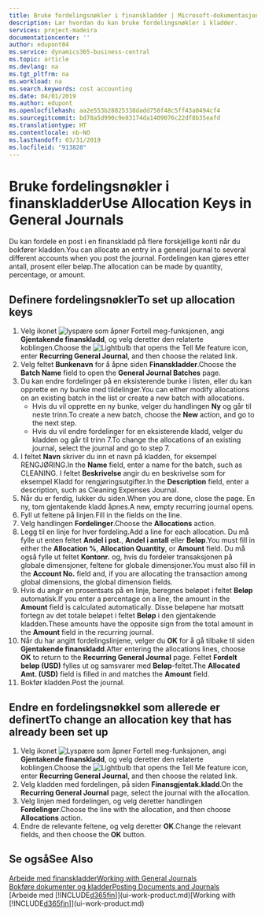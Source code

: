 ```yaml
---
title: Bruke fordelingsnøkler i finanskladder | Microsoft-dokumentasjon
description: Lær hvordan du kan bruke fordelingsnøkler i kladder.
services: project-madeira
documentationcenter: ''
author: edupont04
ms.service: dynamics365-business-central
ms.topic: article
ms.devlang: na
ms.tgt_pltfrm: na
ms.workload: na
ms.search.keywords: cost accounting
ms.date: 04/01/2019
ms.author: edupont
ms.openlocfilehash: aa2e553b28825338dadd758f48c5ff43a0494cf4
ms.sourcegitcommit: bd78a5d990c9e83174da1409076c22df8b35eafd
ms.translationtype: HT
ms.contentlocale: nb-NO
ms.lasthandoff: 03/31/2019
ms.locfileid: "913828"
---
```

# <a name="use-allocation-keys-in-general-journals"></a><span data-ttu-id="39c8a-103">Bruke fordelingsnøkler i finanskladder</span><span class="sxs-lookup"><span data-stu-id="39c8a-103">Use Allocation Keys in General Journals</span></span>
<span data-ttu-id="39c8a-104">Du kan fordele en post i en finanskladd på flere forskjellige konti når du bokfører kladden.</span><span class="sxs-lookup"><span data-stu-id="39c8a-104">You can allocate an entry in a general journal to several different accounts when you post the journal.</span></span> <span data-ttu-id="39c8a-105">Fordelingen kan gjøres etter antall, prosent eller beløp.</span><span class="sxs-lookup"><span data-stu-id="39c8a-105">The allocation can be made by quantity, percentage, or amount.</span></span>

## <a name="to-set-up-allocation-keys"></a><span data-ttu-id="39c8a-106">Definere fordelingsnøkler</span><span class="sxs-lookup"><span data-stu-id="39c8a-106">To set up allocation keys</span></span>
1. <span data-ttu-id="39c8a-107">Velg ikonet ![lyspære som åpner Fortell meg-funksjonen](media/ui-search/search_small.png "Fortell hva du vil gjøre"), angi **Gjentakende finanskladd**, og velg deretter den relaterte koblingen.</span><span class="sxs-lookup"><span data-stu-id="39c8a-107">Choose the ![Lightbulb that opens the Tell Me feature](media/ui-search/search_small.png "Tell me what you want to do") icon, enter **Recurring General Journal**, and then choose the related link.</span></span>
2. <span data-ttu-id="39c8a-108">Velg feltet **Bunkenavn** for å åpne siden **Finanskladder**.</span><span class="sxs-lookup"><span data-stu-id="39c8a-108">Choose the **Batch Name** field to open the **General Journal Batches** page.</span></span>
3. <span data-ttu-id="39c8a-109">Du kan endre fordelinger på en eksisterende bunke i listen, eller du kan opprette en ny bunke med tildelinger.</span><span class="sxs-lookup"><span data-stu-id="39c8a-109">You can either modify allocations on an existing batch in the list or create a new batch with allocations.</span></span>
   * <span data-ttu-id="39c8a-110">Hvis du vil opprette en ny bunke, velger du handlingen **Ny** og går til neste trinn.</span><span class="sxs-lookup"><span data-stu-id="39c8a-110">To create a new batch, choose the **New** action, and go to the next step.</span></span>
   * <span data-ttu-id="39c8a-111">Hvis du vil endre fordelinger for en eksisterende kladd, velger du kladden og går til trinn 7.</span><span class="sxs-lookup"><span data-stu-id="39c8a-111">To change the allocations of an existing journal, select the journal and go to step 7.</span></span>    
4. <span data-ttu-id="39c8a-112">I feltet **Navn** skriver du inn et navn på kladden, for eksempel RENGJØRING.</span><span class="sxs-lookup"><span data-stu-id="39c8a-112">In the **Name** field, enter a name for the batch, such as CLEANING.</span></span> <span data-ttu-id="39c8a-113">I feltet **Beskrivelse** angir du en beskrivelse som for eksempel Kladd for rengjøringsutgifter.</span><span class="sxs-lookup"><span data-stu-id="39c8a-113">In the **Description** field, enter a description, such as Cleaning Expenses Journal.</span></span>
5. <span data-ttu-id="39c8a-114">Når du er ferdig, lukker du siden.</span><span class="sxs-lookup"><span data-stu-id="39c8a-114">When you are done, close the page.</span></span> <span data-ttu-id="39c8a-115">En ny, tom gjentakende kladd åpnes.</span><span class="sxs-lookup"><span data-stu-id="39c8a-115">A new, empty recurring journal opens.</span></span>
6. <span data-ttu-id="39c8a-116">Fyll ut feltene på linjen.</span><span class="sxs-lookup"><span data-stu-id="39c8a-116">Fill in the fields on the line.</span></span>
7. <span data-ttu-id="39c8a-117">Velg handlingen **Fordelinger**.</span><span class="sxs-lookup"><span data-stu-id="39c8a-117">Choose the **Allocations** action.</span></span>
8. <span data-ttu-id="39c8a-118">Legg til en linje for hver fordeling.</span><span class="sxs-lookup"><span data-stu-id="39c8a-118">Add a line for each allocation.</span></span> <span data-ttu-id="39c8a-119">Du må fylle ut enten feltet **Andel i pst.**, **Andel i antall** eller **Beløp**.</span><span class="sxs-lookup"><span data-stu-id="39c8a-119">You must fill in either the **Allocation %**, **Allocation Quantity**, or **Amount** field.</span></span> <span data-ttu-id="39c8a-120">Du må også fylle ut feltet **Kontonr.** og, hvis du fordeler transaksjonen på globale dimensjoner, feltene for globale dimensjoner.</span><span class="sxs-lookup"><span data-stu-id="39c8a-120">You must also fill in the **Account No.** field and, if you are allocating the transaction among global dimensions, the global dimension fields.</span></span>
9. <span data-ttu-id="39c8a-121">Hvis du angir en prosentsats på en linje, beregnes beløpet i feltet **Beløp** automatisk.</span><span class="sxs-lookup"><span data-stu-id="39c8a-121">If you enter a percentage on a line, the amount in the **Amount** field is calculated automatically.</span></span> <span data-ttu-id="39c8a-122">Disse beløpene har motsatt fortegn av det totale beløpet i feltet **Beløp** i den gjentakende kladden.</span><span class="sxs-lookup"><span data-stu-id="39c8a-122">These amounts have the opposite sign from the total amount in the **Amount** field in the recurring journal.</span></span>
10. <span data-ttu-id="39c8a-123">Når du har angitt fordelingslinjene, velger du **OK** for å gå tilbake til siden **Gjentakende finanskladd**.</span><span class="sxs-lookup"><span data-stu-id="39c8a-123">After entering the allocations lines, choose **OK** to return to the **Recurring General Journal** page.</span></span> <span data-ttu-id="39c8a-124">Feltet **Fordelt beløp (USD)** fylles ut og samsvarer med **Beløp**-feltet.</span><span class="sxs-lookup"><span data-stu-id="39c8a-124">The **Allocated Amt. (USD)** field is filled in and matches the **Amount** field.</span></span>
11. <span data-ttu-id="39c8a-125">Bokfør kladden.</span><span class="sxs-lookup"><span data-stu-id="39c8a-125">Post the journal.</span></span>

## <a name="to-change-an-allocation-key-that-has-already-been-set-up"></a><span data-ttu-id="39c8a-126">Endre en fordelingsnøkkel som allerede er definert</span><span class="sxs-lookup"><span data-stu-id="39c8a-126">To change an allocation key that has already been set up</span></span>
1. <span data-ttu-id="39c8a-127">Velg ikonet ![Lyspære som åpner Fortell meg-funksjonen](media/ui-search/search_small.png "Fortell hva du vil gjøre"), angi **Gjentakende finanskladd**, og velg deretter den relaterte koblingen.</span><span class="sxs-lookup"><span data-stu-id="39c8a-127">Choose the ![Lightbulb that opens the Tell Me feature](media/ui-search/search_small.png "Tell me what you want to do") icon, enter **Recurring General Journal**, and then choose the related link.</span></span>
2. <span data-ttu-id="39c8a-128">Velg kladden med fordelingen, på siden **Finansgjentak.kladd**.</span><span class="sxs-lookup"><span data-stu-id="39c8a-128">On the **Recurring General Journal** page, select the journal with the allocation.</span></span>
3. <span data-ttu-id="39c8a-129">Velg linjen med fordelingen, og velg deretter handlingen **Fordelinger**.</span><span class="sxs-lookup"><span data-stu-id="39c8a-129">Choose the line with the allocation, and then choose **Allocations** action.</span></span>
4. <span data-ttu-id="39c8a-130">Endre de relevante feltene, og velg deretter **OK**.</span><span class="sxs-lookup"><span data-stu-id="39c8a-130">Change the relevant fields, and then choose the **OK** button.</span></span>

## <a name="see-also"></a><span data-ttu-id="39c8a-131">Se også</span><span class="sxs-lookup"><span data-stu-id="39c8a-131">See Also</span></span>
[<span data-ttu-id="39c8a-132">Arbeide med finanskladder</span><span class="sxs-lookup"><span data-stu-id="39c8a-132">Working with General Journals</span></span>](ui-work-general-journals.md)  
[<span data-ttu-id="39c8a-133">Bokføre dokumenter og kladder</span><span class="sxs-lookup"><span data-stu-id="39c8a-133">Posting Documents and Journals</span></span>](ui-post-documents-journals.md)  
<span data-ttu-id="39c8a-134">[Arbeide med [!INCLUDE[d365fin](includes/d365fin_md.md)]](ui-work-product.md)</span><span class="sxs-lookup"><span data-stu-id="39c8a-134">[Working with [!INCLUDE[d365fin](includes/d365fin_md.md)]](ui-work-product.md)</span></span>
